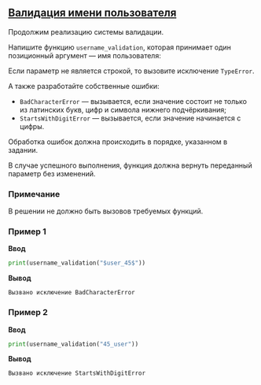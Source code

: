 ## [Валидация имени пользователя](../../../solutions/5.3/53_h.py)

Продолжим реализацию системы валидации.

Напишите функцию `username_validation`, которая принимает один позиционный аргумент — имя пользователя:

Если параметр не является строкой, то вызовите исключение `TypeError`.

А также разработайте собственные ошибки:

- `BadCharacterError` — вызывается, если значение состоит не только из латинских букв, цифр и символа нижнего подчёркивания;
- `StartsWithDigitError` — вызывается, если значение начинается с цифры.

Обработка ошибок должна происходить в порядке, указанном в задании.

В случае успешного выполнения, функция должна вернуть переданный параметр без изменений.

### Примечание

В решении не должно быть вызовов требуемых функций.

### Пример 1

**Ввод**
```python
print(username_validation("$user_45$"))
```

**Вывод**
```plaintext
Вызвано исключение BadCharacterError
```

### Пример 2

**Ввод**
```python
print(username_validation("45_user"))
```

**Вывод**
```plaintext
Вызвано исключение StartsWithDigitError
```